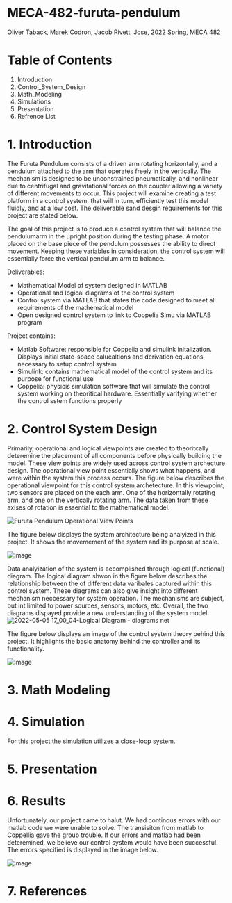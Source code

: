 # MECA-482-furuta-pendulum
Oliver Taback, Marek Codron, Jacob Rivett, Jose, 2022 Spring, MECA 482


# Table of Contents
  1. Introduction
  2. Control_System_Design
  3. Math_Modeling
  4. Simulations
  5. Presentation
  6. Refrence List 

# 1. Introduction 
The Furuta Pendulum consists of a driven arm rotating horizontally, and a pendulum attached to the arm that operates freely in the vertically. The mechanism is designed to be unconstrained pneumatically, and nonlinear due to centrifugal and gravitational forces on the coupler allowing a variety of different movements to occur. This project will examine creating a test platform in a control system, that will in turn, efficiently test this model fluidly, and at a low cost. The deliverable sand desgin requirements for this project are stated below.

The goal of this project is to produce a control system that will balance the pendulumarm in the upright position during the testing phase. A motor placed on the base piece of the pendulum possesses the ability to direct movement. Keeping these variables in consideration, the control system will essentially force the vertical pendulum arm to balance. 

Deliverables: 
  - Mathematical Model of system designed in MATLAB
  - Operational and logical diagrams of the control system
  - Control system via MATLAB that states the code designed to meet all requirements of the mathematical model 
  - Open designed control system to link to Coppelia Simu via MATLAB program

Project contains:
  - Matlab Software: responsible for Coppelia and simulink initalization. Displays initial state-space calucaltions and derivation equations necessary to setup control system
  - Simulink: contains mathematical model of the control system and its purpose for functional use
  - Coppelia: physicis simulation software that will simulate the control system working on theoritical hardware. Essentially varifying whether the control sstem functions properly 

# 2. Control System Design 
Primarily, operational and logical viewpoints are created to theoritcally deteremine the placement of all components before physically building the model. These view points are widely used across control system archecture design. The operational view point essentially shows what happens, and were within the system this process occurs. The figure below describes the operational viewpoint for this control system archetecture. In this viewpoint, two sensors are placed on the each arm. One of the horizontally rotating arm, and one on the vertically rotating arm. The data taken from these axises of rotation is essential to the mathematical model. 


![Furuta Pendulum Operational View Points](https://user-images.githubusercontent.com/103209385/167045659-cdef8475-536e-4d77-bc10-739ca3911265.jpg)

The figure below displays the system architecture being analyized in this project. It shows the movemement of the system and its purpose at scale. 

![image](https://user-images.githubusercontent.com/103209385/167541313-5af5c753-19fa-494f-922a-f64d5a656e25.png)



Data analyization of the system is accomplished through logical (functional) diagram. The logical diagram shwon in the figure below describes the relationship between the of different data varibales captured within this control system. These diagrams can also give insight into different mechanism neccessary for system operation. The mechanisms are subject, but int limited to power sources, sensors, motors, etc. Overall, the two diagrams dispayed provide a new understanding of the system model.
![2022-05-05 17_00_04-Logical Diagram - diagrams net](https://user-images.githubusercontent.com/92506151/167045713-a3f7c457-aff7-4e09-a6a6-e6baab5431ee.png)


The figure below displays an image of the control system theory behind this project. It highlights the basic anatomy behind the controller and its functionality.

![image](https://user-images.githubusercontent.com/103209385/167540489-10cbdfe6-5e80-4cb7-8394-fd5e4566cc8f.png)



# 3. Math Modeling  



# 4. Simulation

For this project the simulation utilizes a close-loop system. 
# 5. Presentation

# 6. Results 
Unfortunately, our project came to halut. We had continous errors with our matlab code we were unable to solve. The transisiton from matlab to Coppellia gave the group trouble. If our errors and matlab had been deteremined, we believe our control system would have been successful. The errors specified is displayed in the image below.

![image](https://user-images.githubusercontent.com/103209385/167542106-a03d5fad-ec67-4f57-ac86-bd4fc81dfb6b.png)

# 7. References 
